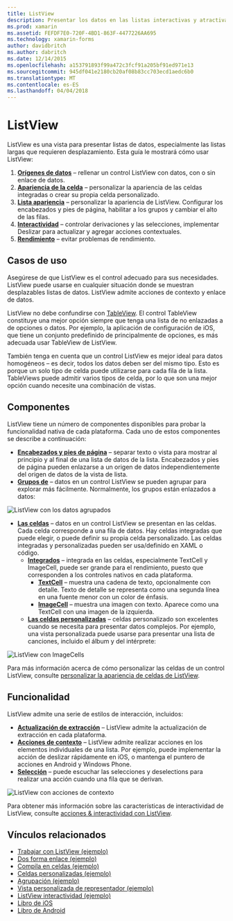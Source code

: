 ```yaml
---
title: ListView
description: Presentar los datos en las listas interactivas y atractivas.
ms.prod: xamarin
ms.assetid: FEFDF7E0-720F-4BD1-863F-4477226AA695
ms.technology: xamarin-forms
author: davidbritch
ms.author: dabritch
ms.date: 12/14/2015
ms.openlocfilehash: a153791893f99a472c3fcf91a205bf91ed971e13
ms.sourcegitcommit: 945df041e2180cb20af08b83cc703ecd1aedc6b0
ms.translationtype: MT
ms.contentlocale: es-ES
ms.lasthandoff: 04/04/2018
---
```

# <a name="listview"></a>ListView

ListView es una vista para presentar listas de datos, especialmente las listas largas que requieren desplazamiento. Esta guía le mostrará cómo usar ListView:

1. **[Orígenes de datos](data-and-databinding.md)**  &ndash; rellenar un control ListView con datos, con o sin enlace de datos.
2. **[Apariencia de la celda](customizing-cell-appearance.md)**  &ndash; personalizar la apariencia de las celdas integradas o crear su propia celda personalizado.
3. **[Lista apariencia](customizing-list-appearance.md)**  &ndash; personalizar la apariencia de ListView. Configurar los encabezados y pies de página, habilitar a los grupos y cambiar el alto de las filas.
4. **[Interactividad](interactivity.md)**  &ndash; controlar derivaciones y las selecciones, implementar Deslizar para actualizar y agregar acciones contextuales.
5. **[Rendimiento](performance.md)**  &ndash; evitar problemas de rendimiento.

## <a name="use-cases"></a>Casos de uso
Asegúrese de que ListView es el control adecuado para sus necesidades. ListView puede usarse en cualquier situación donde se muestran desplazables listas de datos. ListView admite acciones de contexto y enlace de datos.

ListView no debe confundirse con [TableView](~/xamarin-forms/user-interface/tableview.md). El control TableView constituye una mejor opción siempre que tenga una lista de no enlazadas a de opciones o datos. Por ejemplo, la aplicación de configuración de iOS, que tiene un conjunto predefinido de principalmente de opciones, es más adecuada usar TableView de ListView.

También tenga en cuenta que un control ListView es mejor ideal para datos homogéneos &ndash; es decir, todos los datos deben ser del mismo tipo. Esto es porque un solo tipo de celda puede utilizarse para cada fila de la lista. TableViews puede admitir varios tipos de celda, por lo que son una mejor opción cuando necesite una combinación de vistas.


## <a name="components"></a>Componentes
ListView tiene un número de componentes disponibles para probar la funcionalidad nativa de cada plataforma. Cada uno de estos componentes se describe a continuación:

- **[Encabezados y pies de página](customizing-list-appearance.md#Headers_and_Footers)**  &ndash; separar texto o vista para mostrar al principio y al final de una lista de datos de la lista. Encabezados y pies de página pueden enlazarse a un origen de datos independientemente del origen de datos de la vista de lista.
- **[Grupos de](customizing-list-appearance.md#Grouping)**  &ndash; datos en un control ListView se pueden agrupar para explorar más fácilmente. Normalmente, los grupos están enlazados a datos:

![](images/grouping-depth.png "ListView con los datos agrupados")

- **[Las celdas](customizing-cell-appearance.md)**  &ndash; datos en un control ListView se presentan en las celdas. Cada celda corresponde a una fila de datos. Hay celdas integradas que puede elegir, o puede definir su propia celda personalizado. Las celdas integradas y personalizadas pueden ser usa/definido en XAML o código.
  - **[Integrados](customizing-cell-appearance.md#Built_in_Cells)**  &ndash; integrada en las celdas, especialmente TextCell y ImageCell, puede ser grande para el rendimiento, puesto que corresponden a los controles nativos en cada plataforma.
    - **[TextCell](customizing-cell-appearance.md#TextCell)**  &ndash; muestra una cadena de texto, opcionalmente con detalle. Texto de detalle se representa como una segunda línea en una fuente menor con un color de énfasis.
    - **[ImageCell](customizing-cell-appearance.md#ImageCell)**  &ndash; muestra una imagen con texto. Aparece como una TextCell con una imagen de la izquierda.
  - **[Las celdas personalizadas](customizing-cell-appearance.md#customcells)**  &ndash; celdas personalizado son excelentes cuando se necesita para presentar datos complejos. Por ejemplo, una vista personalizada puede usarse para presentar una lista de canciones, incluido el álbum y del intérprete:

![](images/image-cell-default.png "ListView con ImageCells")

Para más información acerca de cómo personalizar las celdas de un control ListView, consulte [personalizar la apariencia de celdas de ListView](customizing-cell-appearance.md).

## <a name="functionality"></a>Funcionalidad
ListView admite una serie de estilos de interacción, incluidos:

- **[Actualización de extracción](interactivity.md#Pull_to_Refresh)**  &ndash; ListView admite la actualización de extracción en cada plataforma.
- **[Acciones de contexto](interactivity.md#Context_Actions)**  &ndash; ListView admite realizar acciones en los elementos individuales de una lista. Por ejemplo, puede implementar la acción de deslizar rápidamente en iOS, o mantenga el puntero de acciones en Android y Windows Phone.
- **[Selección](interactivity.md#selectiontaps)**  &ndash; puede escuchar las selecciones y deselections para realizar una acción cuando una fila que se derivan.

![](images/context-default.png "ListView con acciones de contexto")

Para obtener más información sobre las características de interactividad de ListView, consulte [acciones & interactividad con ListView](interactivity.md).


## <a name="related-links"></a>Vínculos relacionados

- [Trabajar con ListView (ejemplo)](https://developer.xamarin.com/samples/WorkingWithListview)
- [Dos forma enlace (ejemplo)](https://developer.xamarin.com/samples/xamarin-forms/UserInterface/ListView/SwitchEntryTwoBinding)
- [Compila en celdas (ejemplo)](https://developer.xamarin.com/samples/xamarin-forms/UserInterface/ListView/BuiltInCells)
- [Celdas personalizadas (ejemplo)](https://developer.xamarin.com/samples/xamarin-forms/UserInterface/ListView/CustomCells)
- [Agrupación (ejemplo)](https://developer.xamarin.com/samples/xamarin-forms/UserInterface/ListView/Grouping)
- [Vista personalizada de representador (ejemplo)](https://developer.xamarin.com/samples/xamarin-forms/UserInterface/ListView/WorkingWithListviewNative)
- [ListView interactividad (ejemplo)](https://developer.xamarin.com/samples/xamarin-forms/UserInterface/ListView/interactivity)
- [Libro de iOS](https://developer.xamarin.com/workbooks/xamarin-forms/user-interface/listview/ListView1-ios.workbook)
- [Libro de Android](https://developer.xamarin.com/workbooks/xamarin-forms/user-interface/listview/ListView1-android.workbook)
